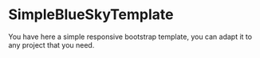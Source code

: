 # SimpleBlueSkyTemplate
You have here a simple responsive bootstrap template, you can adapt it to any project that you need.
